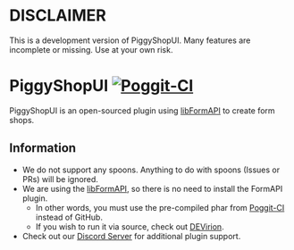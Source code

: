 # DISCLAIMER
This is a development version of PiggyShopUI. Many features are incomplete or missing. Use at your own risk. 

# PiggyShopUI [![Poggit-CI](https://poggit.pmmp.io/ci.badge/DaPigGuy/PiggyShopUI/PiggyShopUI/master)](https://poggit.pmmp.io/ci/DaPigGuy/PiggyShopUI/~) 

PiggyShopUI is an open-sourced plugin using [libFormAPI](https://github.com/jojoe77777/FormAPI) to create form shops.

## Information
* We do not support any spoons. Anything to do with spoons (Issues or PRs) will be ignored.
* We are using the [libFormAPI](https://github.com/jojoe77777/FormAPI), so there is no need to install the FormAPI plugin.
    * In other words, you must use the pre-compiled phar from [Poggit-CI](https://poggit.pmmp.io/ci/DaPigGuy/PiggyShopUI/~) instead of GitHub.
    * If you wish to run it via source, check out [DEVirion](https://github.com/poggit/devirion).
* Check out our [Discord Server](https://discord.gg/ZZewRQH) for additional plugin support.
